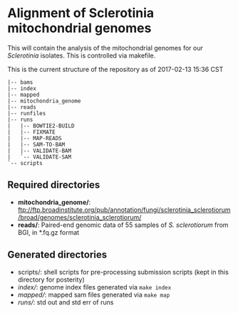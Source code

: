Alignment of Sclerotinia mitochondrial genomes
==============================================

This will contain the analysis of the mitochondrial genomes for our 
*Sclerotinia* isolates. This is controlled via makefile.

This is the current structure of the repository as of 2017-02-13 15:36 CST

```
|-- bams
|-- index
|-- mapped
|-- mitochondria_genome
|-- reads
|-- runfiles
|-- runs
|   |-- BOWTIE2-BUILD
|   |-- FIXMATE
|   |-- MAP-READS
|   |-- SAM-TO-BAM
|   |-- VALIDATE-BAM
|   `-- VALIDATE-SAM
`-- scripts
```

Required directories
--------------------

 - **mitochondria_genome/**:  ftp://ftp.broadinstitute.org/pub/annotation/fungi/sclerotinia_sclerotiorum/broad/genomes/sclerotinia_sclerotiorum/
 - **reads/**: Paired-end genomic data of 55 samples of *S. sclerotiorum* from BGI, in \*.fq.gz format
 
 
 Generated directories
 ---------------------
 
 - scripts/: shell scripts for pre-processing submission scripts (kept in this directory for posterity)
 - *index/*: genome index files generated via `make index` 
 - *mapped/*: mapped sam files generated via `make map`
 - *runs/*: std out and std err of runs
